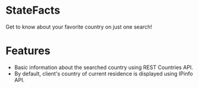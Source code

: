 # StateFacts
Get to know about your favorite country on just one search!

# Features
- Basic information about the searched country using REST Countries API.
- By default, client's country of current residence is displayed using IPinfo API.
